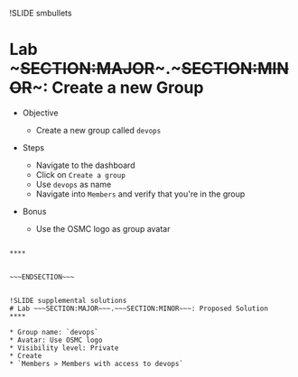 !SLIDE smbullets
# Lab ~~~SECTION:MAJOR~~~.~~~SECTION:MINOR~~~: Create a new Group

* Objective
  * Create a new group called `devops`

* Steps
  * Navigate to the dashboard
  * Click on `Create a group`
  * Use `devops` as name
  * Navigate into `Members` and verify that you're in the group

* Bonus
  * Use the OSMC logo as group avatar

~~~SECTION:handouts~~~

****


~~~ENDSECTION~~~


!SLIDE supplemental solutions
# Lab ~~~SECTION:MAJOR~~~.~~~SECTION:MINOR~~~: Proposed Solution
****

* Group name: `devops`
* Avatar: Use OSMC logo
* Visibility level: Private
* Create
* `Members > Members with access to devops`

